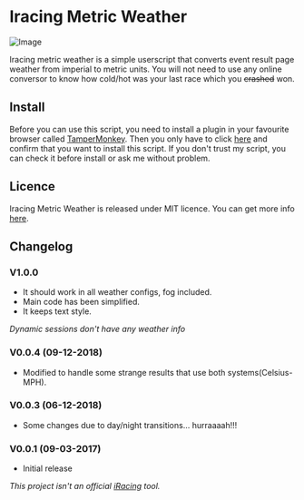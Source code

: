 # Iracing Metric Weather

![Image](https://cdn.discordapp.com/attachments/496015842601861120/520057535483346954/IMW.png)

Iracing metric weather is a simple userscript that converts event result page weather from imperial to metric units. You will not need to use any online conversor to know how cold/hot was your last race which you ~~crashed~~ won.

## Install

Before you can use this script, you need to install a plugin in your favourite browser called [TamperMonkey](https://tampermonkey.net/?ext=dhdg&browser=chrome).
Then you only have to click [here](https://raw.githubusercontent.com/Che931/iracing-metric-weather/master/iracing-metric-weather.user.js) and confirm that you want to install this script. 
If you don't trust my script, you can check it before install or ask me without problem.

## Licence

Iracing Metric Weather is released under MIT licence. 
You can get more info [here](https://github.com/Che931/iracing-metric-weather/blob/master/LICENSE).


## Changelog

### V1.0.0

* It should work in all weather configs, fog included. 
* Main code has been simplified. 
* It keeps text style.

_Dynamic sessions don't have any weather info_

### V0.0.4 (09-12-2018)
* Modified to handle some strange results that use both systems(Celsius-MPH).

### V0.0.3 (06-12-2018)
* Some changes due to day/night transitions... hurraaaah!!!

### V0.0.1 (09-03-2017)
* Initial release

_This project isn't an official [iRacing](https://www.iracing.com/) tool._


